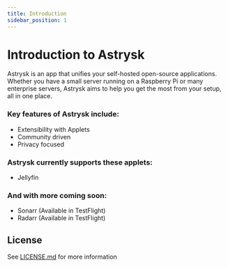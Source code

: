 ```yaml
---
title: Introduction
sidebar_position: 1
---
```


# Introduction to Astrysk

Astrysk is an app that unifies your self-hosted open-source applications. Whether you have a small server running on a Raspberry Pi or many enterprise servers, Astrysk aims to help you get the most from your setup, all in one place.

### Key features of Astrysk include:
- Extensibility with Applets
- Community driven
- Privacy focused

### Astrysk currently supports these applets:
- Jellyfin

### And with more coming soon:
- Sonarr (Available in TestFlight)
- Radarr (Available in TestFlight)

## License

See [LICENSE.md](https://github.com/abayomi185/astrysk-packages/blob/main/LICENSE) for more information

